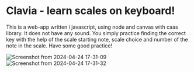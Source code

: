 Clavia - learn scales on keyboard!
=====================

This is a web-app written i javascript, using node and canvas with caas library.
It does not have any sound. You simply practice finding the correct key with the help of the scale starting note, scale choice and number of the note in the scale.
Have some good practice!

![Screenshot from 2024-04-24 17-31-09](https://github.com/superaniki/clavia/assets/2293029/37fe0784-6d74-44b0-ba19-a7f6bbf8174d)
![Screenshot from 2024-04-24 17-31-32](https://github.com/superaniki/clavia/assets/2293029/474a7c1f-4318-4376-9f49-b5c8968b3b97)
